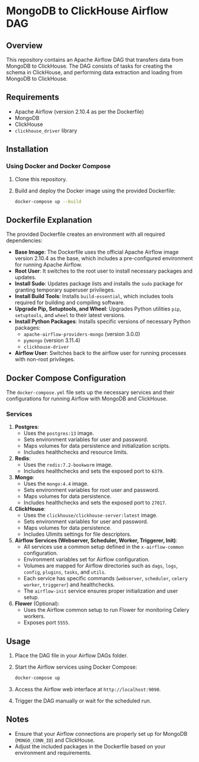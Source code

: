 # MongoDB to ClickHouse Airflow DAG

## Overview

This repository contains an Apache Airflow DAG that transfers data from MongoDB to ClickHouse. The DAG consists of tasks for creating the schema in ClickHouse, and performing data extraction and loading from MongoDB to ClickHouse.

## Requirements

- Apache Airflow (version 2.10.4 as per the Dockerfile)
- MongoDB
- ClickHouse
- `clickhouse_driver` library

## Installation

### Using Docker and Docker Compose

1. Clone this repository.
2. Build and deploy the Docker image using the provided Dockerfile:

    ```sh
    docker-compose up --build
    ```

## Dockerfile Explanation

The provided Dockerfile creates an environment with all required dependencies:

- **Base Image**: The Dockerfile uses the official Apache Airflow image version 2.10.4 as the base, which includes a pre-configured environment for running Apache Airflow.
- **Root User**: It switches to the root user to install necessary packages and updates.
- **Install Sudo**: Updates package lists and installs the `sudo` package for granting temporary superuser privileges.
- **Install Build Tools**: Installs `build-essential`, which includes tools required for building and compiling software.
- **Upgrade Pip, Setuptools, and Wheel**: Upgrades Python utilities `pip`, `setuptools`, and `wheel` to their latest versions.
- **Install Python Packages**: Installs specific versions of necessary Python packages:
  - `apache-airflow-providers-mongo` (version 3.0.0)
  - `pymongo` (version 3.11.4)
  - `clickhouse-driver`
- **Airflow User**: Switches back to the airflow user for running processes with non-root privileges.

## Docker Compose Configuration

The `docker-compose.yml` file sets up the necessary services and their configurations for running Airflow with MongoDB and ClickHouse.

### Services

1. **Postgres**:
    - Uses the `postgres:13` image.
    - Sets environment variables for user and password.
    - Maps volumes for data persistence and initialization scripts.
    - Includes healthchecks and resource limits.
2. **Redis**:
    - Uses the `redis:7.2-bookworm` image.
    - Includes healthchecks and sets the exposed port to `6379`.
3. **Mongo**:
    - Uses the `mongo:4.4` image.
    - Sets environment variables for root user and password.
    - Maps volumes for data persistence.
    - Includes healthchecks and sets the exposed port to `27017`.
4. **ClickHouse**:
    - Uses the `clickhouse/clickhouse-server:latest` image.
    - Sets environment variables for user and password.
    - Maps volumes for data persistence.
    - Includes Ulimits settings for file descriptors.
5. **Airflow Services (Webserver, Scheduler, Worker, Triggerer, Init)**:
    - All services use a common setup defined in the `x-airflow-common` configuration.
    - Environment variables set for Airflow configuration.
    - Volumes are mapped for Airflow directories such as `dags`, `logs`, `config`, `plugins`, `tasks`, and `utils`.
    - Each service has specific commands (`webserver`, `scheduler`, `celery worker`, `triggerer`) and healthchecks.
    - The `airflow-init` service ensures proper initialization and user setup.
6. **Flower** (Optional):
    - Uses the Airflow common setup to run Flower for monitoring Celery workers.
    - Exposes port `5555`.

## Usage

1. Place the DAG file in your Airflow DAGs folder.
2. Start the Airflow services using Docker Compose:

    ```sh
    docker-compose up
    ```

3. Access the Airflow web interface at `http://localhost:9090`.
4. Trigger the DAG manually or wait for the scheduled run.

## Notes

- Ensure that your Airflow connections are properly set up for MongoDB (`MONGO_CONN_ID`) and ClickHouse.
- Adjust the included packages in the Dockerfile based on your environment and requirements.
